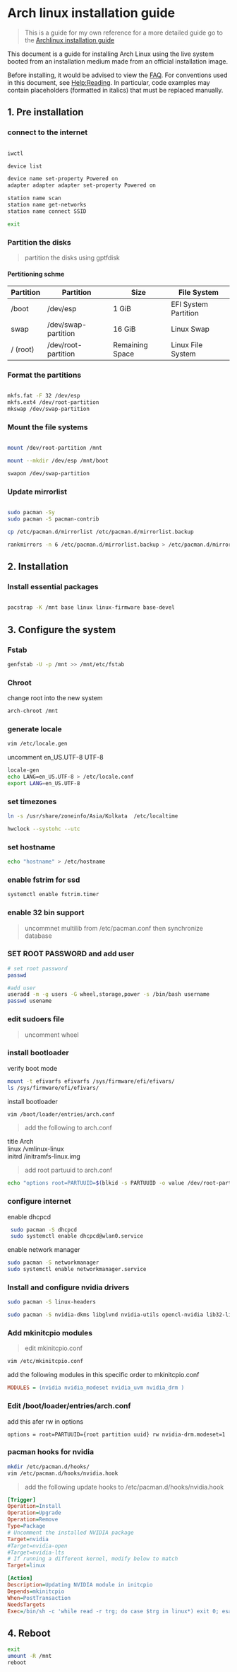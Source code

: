# Arch linux installation guide

> This is a guide for my own reference for a more detailed guide go to the [Archlinux installation guide](https://wiki.archlinux.org/title/Installation_guide)

This document is a guide for installing Arch Linux using the live system booted from an installation medium made from an official installation image.

Before installing, it would be advised to view the [FAQ](https://wiki.archlinux.org/title/Frequently_asked_questions). For conventions used in this document, see [Help:Reading](https://wiki.archlinux.org/title/Help:Reading). In particular, code examples may contain placeholders (formatted in italics) that must be replaced manually.

## 1. Pre installation

### connect to the internet

```bash

iwctl

device list

device name set-property Powered on
adapter adapter adapter set-property Powered on

station name scan
station name get-networks
station name connect SSID

exit

```

### Partition the disks

> partition the disks using gptfdisk 

#### Pertitioning schme

| Partition | Partition           | Size             | File System          |
|-----------|---------------------|------------------|----------------------|
| /boot     | /dev/esp            | 1 GiB              | EFI System Partition |
| swap      | /dev/swap-partition | 16 GiB             | Linux Swap           |
| / (root)  | /dev/root-partition | Remaining Space   | Linux File System    |

### Format the partitions 

```bash

mkfs.fat -F 32 /dev/esp  
mkfs.ext4 /dev/root-partition  
mkswap /dev/swap-partition  

```

### Mount the file systems

```bash

mount /dev/root-partition /mnt  

mount --mkdir /dev/esp /mnt/boot  

swapon /dev/swap-partition  

```

### Update mirrorlist

```bash

sudo pacman -Sy
sudo pacman -S pacman-contrib

cp /etc/pacman.d/mirrorlist /etc/pacman.d/mirrorlist.backup

rankmirrors -n 6 /etc/pacman.d/mirrorlist.backup > /etc/pacman.d/mirrorlist

```

## 2. Installation

### Install essential packages

```bash

pacstrap -K /mnt base linux linux-firmware base-devel

```
## 3. Configure the system

### Fstab

```bash
genfstab -U -p /mnt >> /mnt/etc/fstab
```

### Chroot
change root into the new system

```bash
arch-chroot /mnt 
```
### generate locale

```bash
vim /etc/locale.gen
```
uncomment en_US.UTF-8 UTF-8

```bash
locale-gen
echo LANG=en_US.UTF-8 > /etc/locale.conf
export LANG=en_US.UTF-8
```

### set timezones

```bash
ln -s /usr/share/zoneinfo/Asia/Kolkata  /etc/localtime

hwclock --systohc --utc

```
### set hostname

```bash
echo "hostname" > /etc/hostname
```

### enable fstrim for ssd

```bash
systemctl enable fstrim.timer
```

### enable 32 bin support

> uncommnet multilib from /etc/pacman.conf then synchronize database

### SET ROOT PASSWORD and add user

```bash
# set root password
passwd

#add user
useradd -m -g users -G wheel,storage,power -s /bin/bash username
passwd usename
```

### edit sudoers file

> uncomment wheel

### install bootloader

verify boot mode

```bash
mount -t efivarfs efivarfs /sys/firmware/efi/efivars/
ls /sys/firmware/efi/efivars/
```

install bootloader

```bash
vim /boot/loader/entries/arch.conf
```

> add the following to arch.conf

title Arch  
linux /vmlinux-linux  
initrd /initramfs-linux.img  

>add root partuuid  to arch.conf

```bash
echo "options root=PARTUUID=$(blkid -s PARTUUID -o value /dev/root-partition) rw" >> /boot/loader/entries/arch.conf
```

### configure internet

enable dhcpcd

```bash
 sudo pacman -S dhcpcd
 sudo systemctl enable dhcpcd@wlan0.service
```

enable network manager

```bash
sudo pacman -S networkmanager
sudo systemctl enable networkmanager.service
```

### Install and configure nvidia drivers

```bash
sudo pacman -S linux-headers

sudo pacman -S nvidia-dkms libglvnd nvidia-utils opencl-nvidia lib32-libglvn lib-32-nvidia-utils lib32-opencl-nvidia nvidia-settings
```

### Add mkinitcpio modules

> edit mkinitcpio.conf 

```bash
vim /etc/mkinitcpio.conf
```
add the following modules in this specific order to mkinitcpio.conf

```ini
MODULES = (nvidia nvidia_modeset nvidia_uvm nvidia_drm )
```

### Edit /boot/loader/entries/arch.conf
add this afer rw in options

```
options = root=PARTUUID={root partition uuid} rw nvidia-drm.modeset=1
```

### pacman hooks for nvidia

```bash
mkdir /etc/pacman.d/hooks/
vim /etc/pacman.d/hooks/nvidia.hook
```

> add the following update hooks to /etc/pacman.d/hooks/nvidia.hook

```ini
[Trigger]
Operation=Install
Operation=Upgrade
Operation=Remove
Type=Package
# Uncomment the installed NVIDIA package
Target=nvidia
#Target=nvidia-open
#Target=nvidia-lts
# If running a different kernel, modify below to match
Target=linux

[Action]
Description=Updating NVIDIA module in initcpio
Depends=mkinitcpio
When=PostTransaction
NeedsTargets
Exec=/bin/sh -c 'while read -r trg; do case $trg in linux*) exit 0; esac; done; /usr/bin/mkinitcpio -P'
```

## 4. Reboot

```bash
exit
umount -R /mnt
reboot
```

